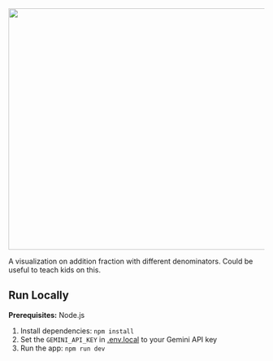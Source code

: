 <div align="center">
<img width="1200" height="475" alt="GHBanner" src="[https://github.com/user-attachments/assets/0aa67016-6eaf-458a-adb2-6e31a0763ed6](https://github.com/user-attachments/assets/4d20d0b7-ba0c-4b65-9ed6-f44a2b9013ce)" />
</div>

A visualization on addition fraction with different denominators. Could be useful to teach kids on this.

## Run Locally

**Prerequisites:**  Node.js


1. Install dependencies:
   `npm install`
2. Set the `GEMINI_API_KEY` in [.env.local](.env.local) to your Gemini API key
3. Run the app:
   `npm run dev`




